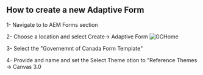 ## How to create a new Adaptive Form


1- Navigate to to AEM Forms section 

2- Choose a location and select Create-> Adaptive Form 
![GCHome](https://user-images.githubusercontent.com/39708218/110717535-4164aa00-81d7-11eb-8df1-8e75188ac94a.JPG)
<br>

3- Select the "Governemnt of Canada Form Template" 

4- Provide and name and set the Select Theme otion to "Reference Themes -> Canvas 3.0
